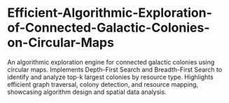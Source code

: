 # Efficient-Algorithmic-Exploration-of-Connected-Galactic-Colonies-on-Circular-Maps
An algorithmic exploration engine for connected galactic colonies using circular maps. Implements Depth-First Search  and Breadth-First Search to identify and analyze top-k largest colonies by resource type. Highlights efficient graph traversal, colony detection, and resource mapping, showcasing algorithm design and spatial data analysis.
